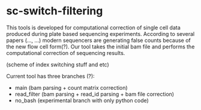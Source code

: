 # sc-switch-filtering

This tools is developed for computational correction of single cell data produced during plate based sequencing experiments. According to several papers (..., ...) modern sequencers are generating false counts because of the new flow cell form(?). Our tool takes the initial bam file and performs the computational correction of sequencing results.

(scheme of index switching stuff and etc)

Current tool has three branches (?):
- main (bam parsing + count matrix correction)
- read_filter (bam parsing + read_id parsing + bam file correction)
- no_bash (experimental branch with only python code)
